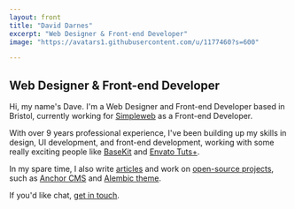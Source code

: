 ```yaml
---
layout: front
title: "David Darnes"
excerpt: "Web Designer & Front-end Developer"
image: "https://avatars1.githubusercontent.com/u/1177460?s=600"

---
```


## Web Designer & Front-end Developer

Hi, my name's Dave. I'm a Web Designer and Front-end Developer based in Bristol, currently working for [Simpleweb](https://simpleweb.co.uk) as a Front-end Developer.

With over 9 years professional experience, I've been building up my skills in design, UI development, and front-end development, working with some really exciting people like [BaseKit](https://basekit.com) and [Envato Tuts+](https://tutsplus.com/).

In my spare time, I also write [articles](https://david.darn.es) and work on [open-source projects](https://daviddarnes.github.io), such as [Anchor CMS](https://github.com/anchorcms/anchor-cms) and [Alembic theme](https://alembic.darn.es).

If you'd like chat, [get in touch](http://enable-javascript.com/ "my email").

